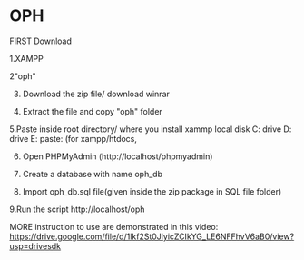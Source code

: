 # OPH


FIRST Download

1.XAMPP



2"oph"

3. Download the zip file/ download winrar

4. Extract the file and copy "oph" folder

5.Paste inside root directory/ where you install xammp local disk C: drive D: drive E: paste: (for xampp/htdocs, 

6. Open PHPMyAdmin (http://localhost/phpmyadmin)

7. Create a database with name oph_db

8. Import oph_db.sql file(given inside the zip package in SQL file folder)

9.Run the script http://localhost/oph


MORE instruction to use are demonstrated in this video:
https://drive.google.com/file/d/1lkf2St0JlyicZCIkYG_LE6NFFhvV6aB0/view?usp=drivesdk
